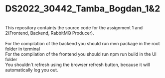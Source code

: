 # DS2022_30442_Tamba_Bogdan_1&2
<br />
This repository containts the source code for the assignment 1 and 2(Frontend, Backend, RabbitMQ Producer).
<br />
<br />
For the compilation of the backend you should run mvn package in the root folder in terminal
<br />
For the compilation of the frontend you should run npm run build in the UI folder
<br />
You shouldn't refresh using the browser refresh button, because it will automatically log you out.
